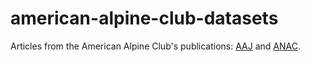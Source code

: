 # american-alpine-club-datasets

Articles from the American Alpine Club's publications: [AAJ](https://publications.americanalpineclub.org/about_the_aaj) 
and [ANAC](https://publications.americanalpineclub.org/about_the_accidents).

